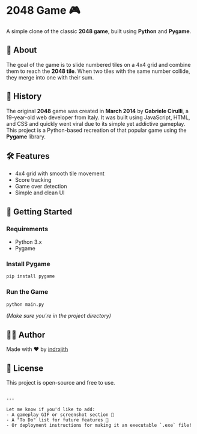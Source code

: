 
# 2048 Game 🎮

A simple clone of the classic **2048 game**, built using **Python** and **Pygame**.

## 🔢 About

The goal of the game is to slide numbered tiles on a 4x4 grid and combine them to reach the **2048 tile**. When two tiles with the same number collide, they merge into one with their sum.

## 📜 History

The original **2048** game was created in **March 2014** by **Gabriele Cirulli**, a 19-year-old web developer from Italy. It was built using JavaScript, HTML, and CSS and quickly went viral due to its simple yet addictive gameplay.  
This project is a Python-based recreation of that popular game using the **Pygame** library.

## 🛠️ Features

- 4x4 grid with smooth tile movement
- Score tracking
- Game over detection
- Simple and clean UI

## 🚀 Getting Started

### Requirements

- Python 3.x
- Pygame

### Install Pygame

```bash
pip install pygame
```

### Run the Game

```bash
python main.py
```

*(Make sure you're in the project directory)*

## 👨‍💻 Author

Made with ❤️ by [indrxjith](https://github.com/indrxjith)

## 📄 License

This project is open-source and free to use.
```

---

Let me know if you'd like to add:
- A gameplay GIF or screenshot section 📸  
- A "To Do" list for future features 📝  
- Or deployment instructions for making it an executable `.exe` file!
